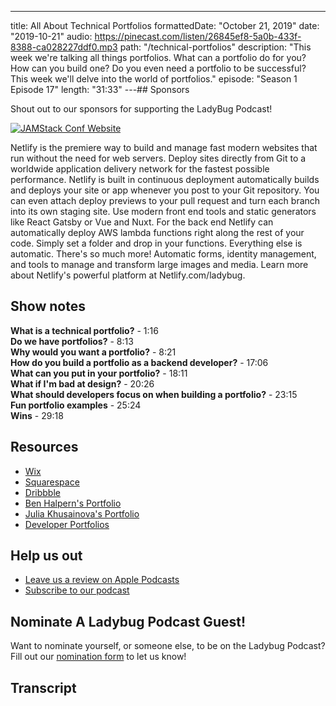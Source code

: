 ---

title: All About Technical Portfolios
formattedDate: "October 21, 2019"
date: "2019-10-21"
audio: https://pinecast.com/listen/26845ef8-5a0b-433f-8388-ca028227ddf0.mp3
path: "/technical-portfolios"
description: "This week we're talking all things portfolios. What can a portfolio do for you? How can you build one? Do you even need a portfolio to be successful? This week we'll delve into the world of portfolios."
episode: "Season 1 Episode 17"
length: "31:33"
---## Sponsors

Shout out to our sponsors for supporting the LadyBug Podcast!

<a class="image-link" target="_blank" href="https://jamstackconf.com/"><img src="../../assets/netlify.svg" alt="JAMStack Conf Website"></a>

Netlify is the premiere way to build and manage fast modern websites that run without the need for web servers. Deploy sites directly from Git to a worldwide application delivery network for the fastest possible performance. Netlify is built in continuous deployment automatically builds and deploys your site or app whenever you post to your Git repository. You can even attach deploy previews to your pull request and turn each branch into its own staging site. Use modern front end tools and static generators like React Gatsby or Vue and Nuxt. For the back end Netlify can automatically deploy AWS lambda functions right along the rest of your code. Simply set a folder and drop in your functions. Everything else is automatic. There's so much more! Automatic forms, identity management, and tools to manage and transform large images and media. Learn more about Netlify's powerful platform at Netlify.com/ladybug.

## Show notes

**What is a technical portfolio?** - 1:16  
**Do we have portfolios?** - 8:13  
**Why would you want a portfolio?** - 8:21  
**How do you build a portfolio as a backend developer?** - 17:06  
**What can you put in your portfolio?** - 18:11  
**What if I'm bad at design?** - 20:26  
**What should developers focus on when building a portfolio?** - 23:15  
**Fun portfolio examples** - 25:24  
**Wins** - 29:18

## Resources

- [Wix](https://www.wix.com/freesitebuilder/hiker-create?utm_source=google&gclid=EAIaIQobChMIopCmx7Kr5QIVCh6tBh3X3gczEAAYASAAEgJoYfD_BwE&utm_campaign=195454540%5E10375167220&experiment_id=wix%5Ee%5E48420852700%5E1t1&utm_medium=cpc)
- [Squarespace](https://www.squarespace.com/)
- [Dribbble](https://dribbble.com/)
- [Ben Halpern's Portfolio](http://benhalpern.com/)
- [Julia Khusainova's Portfolio](http://julia.im/)
- [Developer Portfolios](https://github.com/emmawedekind/developer-portfolios)

## Help us out

- <a target="_blank" href="https://podcasts.apple.com/us/podcast/ladybug-podcast/id1469229625">Leave us a review on Apple Podcasts</a>
- <a target="_blank" href="https://link.chtbl.com/ladybugpodcast">Subscribe to our podcast</a>

## Nominate A Ladybug Podcast Guest!

Want to nominate yourself, or someone else, to be on the Ladybug Podcast? Fill out our [nomination form](https://forms.gle/SUK6Usk6EnnkTsjG8) to let us know!

## Transcript
